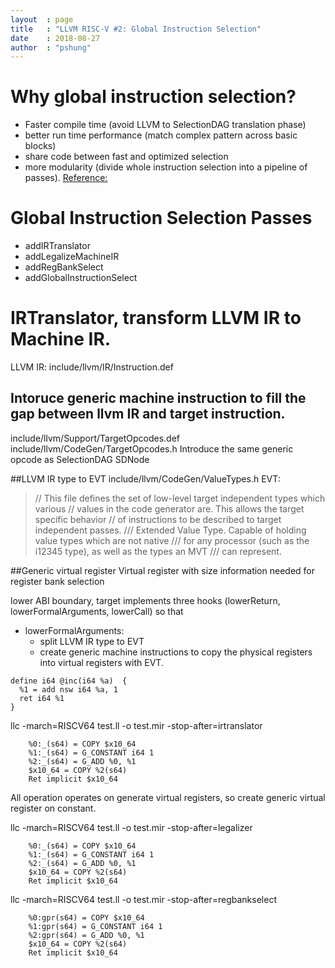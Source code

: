 ```yaml
---
layout  : page
title   : "LLVM RISC-V #2: Global Instruction Selection"
date    : 2018-08-27
author  : "pshung"
---
```



# Why global instruction selection?
* Faster compile time (avoid LLVM to SelectionDAG translation phase)
* better run time performance (match complex pattern across basic blocks)
* share code between fast and optimized selection
* more modularity (divide whole instruction selection into a pipeline of passes).
[Reference:](https://2pi.dk/llvm/global-isel)

# Global Instruction Selection Passes
* addIRTranslator
* addLegalizeMachineIR
* addRegBankSelect
* addGlobalInstructionSelect

# IRTranslator, transform LLVM IR to Machine IR.
LLVM IR:
include/llvm/IR/Instruction.def 
## Intoruce generic machine instruction to fill the gap between llvm IR and target instruction.
include/llvm/Support/TargetOpcodes.def 
include/llvm/CodeGen/TargetOpcodes.h 
Introduce the same generic opcode as SelectionDAG SDNode

##LLVM IR type to EVT
include/llvm/CodeGen/ValueTypes.h 
EVT:
>// This file defines the set of low-level target independent types which various
// values in the code generator are.  This allows the target specific behavior
// of instructions to be described to target independent passes.
/// Extended Value Type. Capable of holding value types which are not native
/// for any processor (such as the i12345 type), as well as the types an MVT
/// can represent.

##Generic virtual register
Virtual register with size information needed for register bank selection

lower ABI boundary, target implements three hooks (lowerReturn, lowerFormalArguments, lowerCall) so that 
* lowerFormalArguments:
  * split LLVM IR type to EVT
  * create generic machine instructions to copy the physical registers into virtual registers with EVT.
  
```
define i64 @inc(i64 %a)  {
  %1 = add nsw i64 %a, 1
  ret i64 %1
}
```
llc -march=RISCV64 test.ll -o test.mir -stop-after=irtranslator
```
    %0:_(s64) = COPY $x10_64
    %1:_(s64) = G_CONSTANT i64 1
    %2:_(s64) = G_ADD %0, %1
    $x10_64 = COPY %2(s64)
    Ret implicit $x10_64
```
All operation operates on generate virtual registers, so create generic virtual register on constant.

llc -march=RISCV64 test.ll -o test.mir -stop-after=legalizer
```
    %0:_(s64) = COPY $x10_64
    %1:_(s64) = G_CONSTANT i64 1
    %2:_(s64) = G_ADD %0, %1
    $x10_64 = COPY %2(s64)
    Ret implicit $x10_64

```
llc -march=RISCV64 test.ll -o test.mir -stop-after=regbankselect
```
    %0:gpr(s64) = COPY $x10_64
    %1:gpr(s64) = G_CONSTANT i64 1
    %2:gpr(s64) = G_ADD %0, %1
    $x10_64 = COPY %2(s64)
    Ret implicit $x10_64

```

